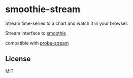 # smoothie-stream

Stream time-series to a chart and watch it in your browser.

Stream interface to [smoothie](https://github.com/joewalnes/smoothie)

compatible with [probe-stream](https://github.com/dominictarr/probe-stream)

## License

MIT
